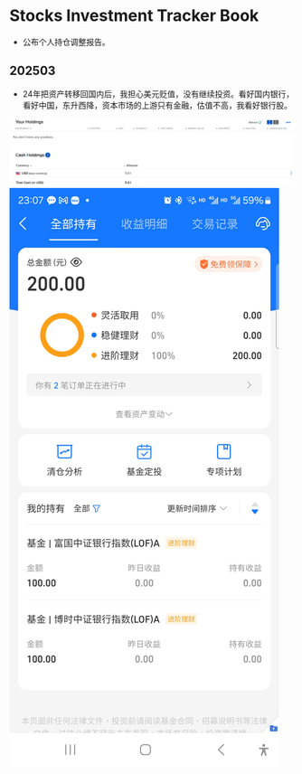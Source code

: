 # Stocks Investment Tracker Book

* 公布个人持仓调整报告。

## 202503

* 24年把资产转移回国内后，我担心美元贬值，没有继续投资。看好国内银行，看好中国，东升西降，资本市场的上游只有金融，估值不高，我看好银行股。

![](R01Files/20250301.png)
![](R01Files/20250302.jpg)
